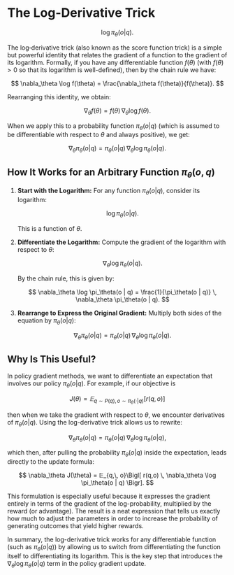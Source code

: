 # The Log-Derivative Trick

$$
\log \pi_\theta(o | q).
$$

The log‐derivative trick (also known as the score function trick) is a simple but powerful identity that relates the gradient of a function to the gradient of its logarithm. Formally, if you have any differentiable function $f(\theta)$ (with $f(\theta) > 0$ so that its logarithm is well-defined), then by the chain rule we have:

$$
\nabla_\theta \log f(\theta) = \frac{\nabla_\theta f(\theta)}{f(\theta)}.
$$

Rearranging this identity, we obtain:

$$
\nabla_\theta f(\theta) = f(\theta) \, \nabla_\theta \log f(\theta).
$$

When we apply this to a probability function $\pi_\theta(o | q)$ (which is assumed to be differentiable with respect to $\theta$ and always positive), we get:

$$
\nabla_\theta \pi_\theta(o | q) = \pi_\theta(o | q) \, \nabla_\theta \log \pi_\theta(o | q).
$$

## How It Works for an Arbitrary Function $\pi_\theta(o, q)$

1. **Start with the Logarithm:**
   For any function $\pi_\theta(o | q)$, consider its logarithm:
   
   $$
   \log \pi_\theta(o | q).
   $$
   
   This is a function of $\theta$.

3. **Differentiate the Logarithm:**
   Compute the gradient of the logarithm with respect to $\theta$:
   
   $$
   \nabla_\theta \log \pi_\theta(o | q).
   $$
   
   By the chain rule, this is given by:
   
   $$
   \nabla_\theta \log \pi_\theta(o | q) = \frac{1}{\pi_\theta(o | q)} \, \nabla_\theta \pi_\theta(o | q).
   $$

5. **Rearrange to Express the Original Gradient:**
   Multiply both sides of the equation by $\pi_\theta(o | q)$:
   
   $$
   \nabla_\theta \pi_\theta(o | q) = \pi_\theta(o | q) \, \nabla_\theta \log \pi_\theta(o | q).
   $$

## Why Is This Useful?

In policy gradient methods, we want to differentiate an expectation that involves our policy $\pi_\theta(o | q)$. For example, if our objective is

$$
J(\theta) = 𝔼_{q \sim P(q), o \sim \pi_\theta(\cdot | q)}[r(q, o)]
$$

then when we take the gradient with respect to $\theta$, we encounter derivatives of $\pi_\theta(o | q)$. Using the log-derivative trick allows us to rewrite:

$$
\nabla_\theta \pi_\theta(o | q) = \pi_\theta(o | q) \, \nabla_\theta \log \pi_\theta(o | q),
$$

which then, after pulling the probability $\pi_\theta(o | q)$ inside the expectation, leads directly to the update formula:

$$
\nabla_\theta J(\theta) = 𝔼_{q,\, o}\Bigl[ r(q,o) \, \nabla_\theta \log \pi_\theta(o | q) \Bigr].
$$

This formulation is especially useful because it expresses the gradient entirely in terms of the gradient of the log-probability, multiplied by the reward (or advantage). The result is a neat expression that tells us exactly how much to adjust the parameters in order to increase the probability of generating outcomes that yield higher rewards.

In summary, the log-derivative trick works for any differentiable function (such as $\pi_\theta(o | q)$) by allowing us to switch from differentiating the function itself to differentiating its logarithm. This is the key step that introduces the $\nabla_\theta \log \pi_\theta(o | q)$ term in the policy gradient update.
